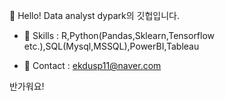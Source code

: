 👋 Hello! Data analyst dypark의 깃헙입니다.


* 🌟 Skills : R,Python(Pandas,Sklearn,Tensorflow etc.),SQL(Mysql,MSSQL),PowerBI,Tableau


* 🔔 Contact : ekdusp11@naver.com


반가워요!

